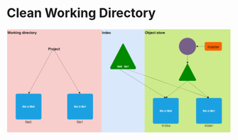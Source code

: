 # Clean Working Directory

<div grid="~ col-1" class="justify-items-center">

<img src="/index1.png" class="h-90 mt-10">

</div>

<!--
- create an empty directory
- git init
- create 2 files, file0 and file1
- commit 2 files to object store
-->